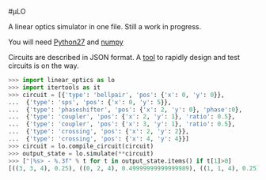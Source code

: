 #μLO

A linear optics simulator in one file. Still a work in progress.

You will need [Python27](https://www.python.org/download/releases/2.7/) and [numpy](http://www.lfd.uci.edu/~gohlke/pythonlibs/#numpy)

Circuits are described in JSON format. A [tool](http://github.com/peteshadbolt/lojs) to rapidly design and test circuits is on the way.

```python
>>> import linear_optics as lo
>>> import itertools as it
>>> circuit = [{'type': 'bellpair', 'pos': {'x': 0, 'y': 0}},
...  {'type': 'sps', 'pos': {'x': 0, 'y': 5}},
...  {'type': 'phaseshifter', 'pos': {'x': 2, 'y': 0}, 'phase':0},
...  {'type': 'coupler', 'pos': {'x': 2, 'y': 1}, 'ratio': 0.5},
...  {'type': 'coupler', 'pos': {'x': 3, 'y': 1}, 'ratio': 0.5},
...  {'type': 'crossing', 'pos': {'x': 2, 'y': 2}},
...  {'type': 'crossing', 'pos': {'x': 4, 'y': 4}}]
>>> circuit = lo.compile_circuit(circuit)
>>> output_state = lo.simulate(**circuit)
>>> ["|%s> - %.3f" % t for t in output_state.items() if t[1]>0]
[((3, 3, 4), 0.25), ((0, 2, 4), 0.49999999999999989), ((1, 1, 4), 0.25)]
```
